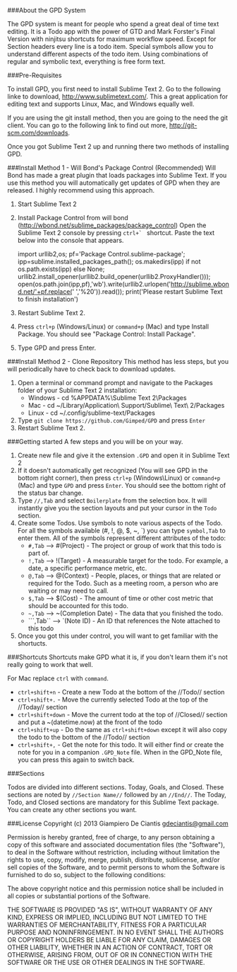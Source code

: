 ###About the GPD System

The GPD system is meant for people who spend a great deal of time text editing. It is a Todo app with the power of GTD and Mark Forster's Final Version with ninjitsu shortcuts for maximum workflow speed. Except for Section headers every line is a todo item. Special symbols allow you to understand different aspects of the todo item. Using combinations of regular and symbolic text, everything is free form text.  

###Pre-Requisites

To install GPD, you first need to install Sublime Text 2. Go to the following linke to download, http://www.sublimetext.com/. This a great application for editing text and supports Linux, Mac, and Windows equally well.

If you are using the git install method, then you are going to the need the git client. You can go to the following link to find out more, http://git-scm.com/downloads.

Once you got Sublime Text 2 up and running there two methods of installing GPD.

###Install Method 1 - Will Bond's Package Control (Recommended)
Will Bond has made a great plugin that loads packages into Sublime Text. If you use this method you will automatically get updates of GPD when they are released. I highly recommend using this approach.

1. Start Sublime Text 2
2. Install Package Control from will bond (http://wbond.net/sublime_packages/package_control)
Open the Sublime Text 2 console by pressing ``ctrl+` `` shortcut. Paste the text below into the console that appears.

	import urllib2,os; pf='Package Control.sublime-package'; ipp=sublime.installed_packages_path(); os.makedirs(ipp) if not os.path.exists(ipp) else None; urllib2.install_opener(urllib2.build_opener(urllib2.ProxyHandler())); open(os.path.join(ipp,pf),'wb').write(urllib2.urlopen('http://sublime.wbond.net/'+pf.replace(' ','%20')).read()); print('Please restart Sublime Text to finish installation')
	
3. Restart Sublime Text 2.
4. Press `ctrl+p` (Windows/Linux) or `command+p` (Mac) and type Install Package. You should see "Package Control: Install Package".
5. Type GPD and press Enter.

###Install Method 2 - Clone Repository
This method has less steps, but you will periodically have to check back to download updates. 

1. Open a terminal or command prompt and navigate to the Packages folder of your Sublime Text 2 installation:
	* Windows - cd %APPDATA%\Sublime Text 2\Packages
	* Mac - cd ~/Library/Application\ Support/Sublime\ Text\ 2/Packages
	* Linux - cd ~/.config/sublime-text/Packages
2. Type `git clone https://github.com/Gimped/GPD` and press `Enter`
3. Restart Sublime Text 2.

###Getting started
A few steps and you will be on your way.

1. Create new file and give it the extension `.GPD` and open it in Sublime Text 2
2. If it doesn't automatically get recognized (You will see GPD in the bottom right corner), then press `ctrl+p` (Windows\Linux) or `command+p` (Mac) and type `GPD` and press `Enter`. You should see the bottom right of the status bar change.
3. Type `//,Tab` and select `Boilerplate` from the selection box. It will instantly give you the section layouts and put your cursor in the `Todo` section.
4. Create some Todos. Use symbols to note various aspects of the Todo. For all the symbols available (#, !, @, $, ~, \`) you can type `symbol,Tab` to enter them. All of the symbols represent different attributes of the todo:
	* `#,Tab` --> #(Project) - The project or group of work that this todo is part of.
	* `!,Tab` --> !(Target) - A measurable target for the todo. For example, a date, a specific performance metric, etc.
	* `@,Tab` --> @(Context) - People, places, or things that are related or required for the Todo. Such as a meeting room, a person who are waiting or may need to call.
	* `$,Tab` --> $(Cost) - The amount of time or other cost metric that should be accounted for this todo.
	* `~,Tab` --> ~(Completion Date) - The data that you finished the todo.
	* ```,Tab`` --> `(Note ID) - An ID that references the Note attached to this todo
5. Once you got this under control, you will want to get familiar with the shortucts. 

###Shortcuts
Shortcuts make GPD what it is, if you don't learn them it's not really going to work that well.

For Mac replace `ctrl` with `command`.

* `ctrl+shift+n` - Create a new Todo at the bottom of the //Todo// section
* `ctrl+shift+.` - Move the currently selected Todo at the top of the //Today// section
* `ctrl+shift+down` - Move the current todo at the top of //Closed// section and put a ~(datetime.now) at the front of the todo
* `ctrl+shift+up` - Do the same as `ctrl+shift+down` except it will also copy the todo to the bottom of the //Todo// section
* `ctrl+shift+,` - Get the note for this todo. It will either find or create the note for you in a companion `.GPD_Note` file. When in the GPD_Note file, you can press this again to switch back.

###Sections

Todos are divided into different sections. Today, Goals, and Closed. These sections are noted by `//Section Name//` followed by an `//End//`. The Today, Todo, and Closed sections are mandatory for this Sublime Text package. You can create any other sections you want.


###License
Copyright (c) 2013 Giampiero De Ciantis <gdeciantis@gmail.com>

Permission is hereby granted, free of charge, to any person obtaining a copy of this software and associated documentation files (the "Software"), to deal in the Software without restriction, including without limitation the rights to use, copy, modify, merge, publish, distribute, sublicense, and/or sell copies of the Software, and to permit persons to whom the Software is furnished to do so, subject to the following conditions:

The above copyright notice and this permission notice shall be included in all copies or substantial portions of the Software.

THE SOFTWARE IS PROVIDED "AS IS", WITHOUT WARRANTY OF ANY KIND, EXPRESS OR IMPLIED, INCLUDING BUT NOT LIMITED TO THE WARRANTIES OF MERCHANTABILITY, FITNESS FOR A PARTICULAR PURPOSE AND NONINFRINGEMENT. IN NO EVENT SHALL THE AUTHORS OR COPYRIGHT HOLDERS BE LIABLE FOR ANY CLAIM, DAMAGES OR OTHER LIABILITY, WHETHER IN AN ACTION OF CONTRACT, TORT OR OTHERWISE, ARISING FROM, OUT OF OR IN CONNECTION WITH THE SOFTWARE OR THE USE OR OTHER DEALINGS IN THE SOFTWARE.
